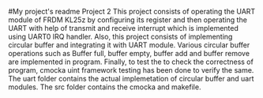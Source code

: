 #My project's readme
Project 2
This project consists of operating the UART module of FRDM KL25z by configuring its register and then operating the UART with help of transmit and receive interrupt which is implemented using UART0 IRQ handler.
Also, this project consists of implementing circular buffer and integrating it with UART module. Various circular buffer operations such as Buffer full, buffer empty, buffer add and buffer remove are implemented in program.
 Finally, to test the to check the correctness of program, cmocka uint framework testing has been done to verify the same.
 The uart folder contains the actual implemetation of circular buffer and uart modules.
 The src folder contains the cmocka and makefile.